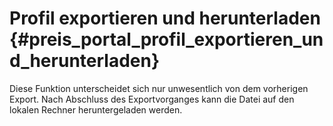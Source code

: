 # Profil exportieren und herunterladen {#preis_portal_profil_exportieren_und_herunterladen}

Diese Funktion unterscheidet sich nur unwesentlich von dem vorherigen Export. Nach Abschluss des Exportvorganges kann die Datei auf den lokalen Rechner heruntergeladen werden.



